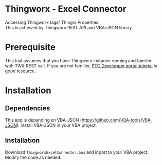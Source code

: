 # Thingworx - Excel Connector
Accessing Thingworx tags/ Things/ Properties.  
This is achieved by Thingworx REST API and VBA-JSON library.

# Prerequisite
This tool assumes that you have Thingworx instance running and familier with TWX REST call. If you are not familier, [PTC Developper portal tutorial](https://developer.thingworx.com/en/resources/guides/thingworx-rest-api-quickstart) is good resource.

# Installation
## Dependencies
This app is depending on VBA-JSON (https://github.com/VBA-tools/VBA-JSON). Install VBA-JSON in your VBA project.

## Installation
Download `ThingworxExcelConnector.bas` and inport to your VBA project. Modify the code as needed.
